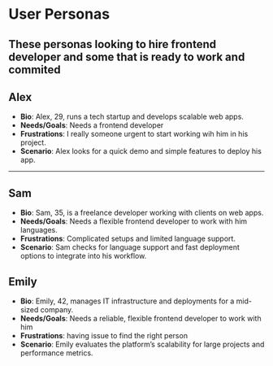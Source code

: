 # User Personas

These personas looking to hire frontend developer and some that is ready  to work and commited
---

<!-- a persona -->

## Alex

- **Bio**: Alex, 29, runs a tech startup and develops scalable web apps.
- **Needs/Goals**: Needs  a frontend developer
- **Frustrations**: I really someone urgent to start working wih him in his project.
- **Scenario**: Alex looks for a quick demo and simple features to deploy his
  app.

---

## Sam

- **Bio**: Sam, 35, is a freelance developer working with clients on web apps.
- **Needs/Goals**: Needs a flexible frontend developer to work with him
  languages.
- **Frustrations**: Complicated setups and limited language support.
- **Scenario**: Sam checks for language support and fast deployment options to
  integrate into his workflow.

## Emily

- **Bio**: Emily, 42, manages IT infrastructure and deployments for a mid-sized
  company.
- **Needs/Goals**: Needs a reliable, flexible frontend developer to work with him
- **Frustrations**: having  issue to find the right person
- **Scenario**: Emily evaluates the platform’s scalability for large projects
  and performance metrics.
